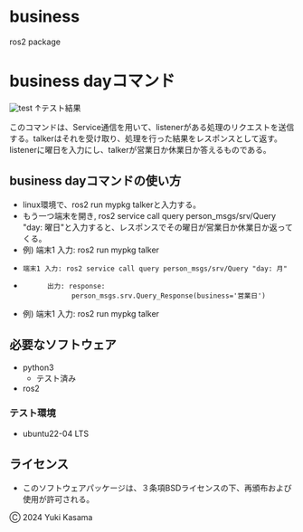 # business
ros2 package
# business dayコマンド
![test](https://github.com/blizzard003/business/actions/workflows/test.yml/badge.svg)
↑テスト結果

このコマンドは、Service通信を用いて、listenerがある処理のリクエストを送信する。talkerはそれを受け取り、処理を行った結果をレスポンスとして返す。listenerに曜日を入力にし、talkerが営業日か休業日か答えるものである。

## business dayコマンドの使い方
- linux環境で、ros2 run mypkg talkerと入力する。
- もう一つ端末を開き, ros2 service call query person_msgs/srv/Query "day: 曜日"と入力すると、レスポンスでその曜日が営業日か休業日か返ってくる。
- 例) 端末1 入力: ros2 run mypkg talker
-     端末1 入力: ros2 service call query person_msgs/srv/Query "day: 月"
-           出力: response:
                  person_msgs.srv.Query_Response(business='営業日')
- 例) 端末1 入力: ros2 run mypkg talker
## 必要なソフトウェア
- python3
  - テスト済み
- ros2
  
### テスト環境
- ubuntu22-04 LTS
  
## ライセンス
- このソフトウェアパッケージは、３条項BSDライセンスの下、再頒布および使用が許可される。

Ⓒ 2024 Yuki Kasama
